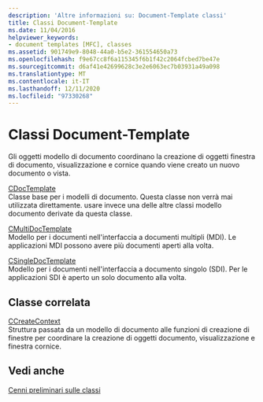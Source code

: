 ```yaml
---
description: 'Altre informazioni su: Document-Template classi'
title: Classi Document-Template
ms.date: 11/04/2016
helpviewer_keywords:
- document templates [MFC], classes
ms.assetid: 901749e9-8048-44a0-b5e2-361554650a73
ms.openlocfilehash: f9e67cc8f6a115345f6b1f42c2064fcbed7be47e
ms.sourcegitcommit: d6af41e42699628c3e2e6063ec7b03931a49a098
ms.translationtype: MT
ms.contentlocale: it-IT
ms.lasthandoff: 12/11/2020
ms.locfileid: "97330268"
---
```

# <a name="document-template-classes"></a>Classi Document-Template

Gli oggetti modello di documento coordinano la creazione di oggetti finestra di documento, visualizzazione e cornice quando viene creato un nuovo documento o vista.

[CDocTemplate](reference/cdoctemplate-class.md)<br/>
Classe base per i modelli di documento. Questa classe non verrà mai utilizzata direttamente. usare invece una delle altre classi modello documento derivate da questa classe.

[CMultiDocTemplate](reference/cmultidoctemplate-class.md)<br/>
Modello per i documenti nell'interfaccia a documenti multipli (MDI). Le applicazioni MDI possono avere più documenti aperti alla volta.

[CSingleDocTemplate](reference/csingledoctemplate-class.md)<br/>
Modello per i documenti nell'interfaccia a documento singolo (SDI). Per le applicazioni SDI è aperto un solo documento alla volta.

## <a name="related-class"></a>Classe correlata

[CCreateContext](reference/ccreatecontext-structure.md)<br/>
Struttura passata da un modello di documento alle funzioni di creazione di finestre per coordinare la creazione di oggetti documento, visualizzazione e finestra cornice.

## <a name="see-also"></a>Vedi anche

[Cenni preliminari sulle classi](class-library-overview.md)
